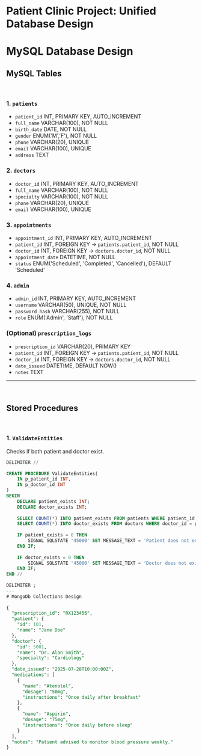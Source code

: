# Patient Clinic Project: Unified Database Design
# MySQL Database Design
##  MySQL Tables
 
### 1. `patients`
- `patient_id` INT, PRIMARY KEY, AUTO_INCREMENT
- `full_name` VARCHAR(100), NOT NULL
- `birth_date` DATE, NOT NULL
- `gender` ENUM('M','F'), NOT NULL
- `phone` VARCHAR(20), UNIQUE
- `email` VARCHAR(100), UNIQUE
- `address` TEXT
 
### 2. `doctors`
- `doctor_id` INT, PRIMARY KEY, AUTO_INCREMENT
- `full_name` VARCHAR(100), NOT NULL
- `specialty` VARCHAR(100), NOT NULL
- `phone` VARCHAR(20), UNIQUE
- `email` VARCHAR(100), UNIQUE
 
### 3. `appointments`
- `appointment_id` INT, PRIMARY KEY, AUTO_INCREMENT
- `patient_id` INT, FOREIGN KEY → `patients.patient_id`, NOT NULL
- `doctor_id` INT, FOREIGN KEY → `doctors.doctor_id`, NOT NULL
- `appointment_date` DATETIME, NOT NULL
- `status` ENUM('Scheduled', 'Completed', 'Cancelled'), DEFAULT 'Scheduled'
 
### 4. `admin`
- `admin_id` INT, PRIMARY KEY, AUTO_INCREMENT
- `username` VARCHAR(50), UNIQUE, NOT NULL
- `password_hash` VARCHAR(255), NOT NULL
- `role` ENUM('Admin', 'Staff'), NOT NULL
 
### (Optional) `prescription_logs`
- `prescription_id` VARCHAR(20), PRIMARY KEY
- `patient_id` INT, FOREIGN KEY → `patients.patient_id`, NOT NULL
- `doctor_id` INT, FOREIGN KEY → `doctors.doctor_id`, NOT NULL
- `date_issued` DATETIME, DEFAULT NOW()
- `notes` TEXT
 
---
 
## Stored Procedures
 
### 1. `ValidateEntities`
Checks if both patient and doctor exist.
 
```sql
DELIMITER //
 
CREATE PROCEDURE ValidateEntities(
    IN p_patient_id INT,
    IN p_doctor_id INT
)
BEGIN
    DECLARE patient_exists INT;
    DECLARE doctor_exists INT;
 
    SELECT COUNT(*) INTO patient_exists FROM patients WHERE patient_id = p_patient_id;
    SELECT COUNT(*) INTO doctor_exists FROM doctors WHERE doctor_id = p_doctor_id;
 
    IF patient_exists = 0 THEN
        SIGNAL SQLSTATE '45000' SET MESSAGE_TEXT = 'Patient does not exist';
    END IF;
 
    IF doctor_exists = 0 THEN
        SIGNAL SQLSTATE '45000' SET MESSAGE_TEXT = 'Doctor does not exist';
    END IF;
END //
 
DELIMITER ;
---
# MongoDb Collections Design
 
{
  "prescription_id": "RX123456",
  "patient": {
    "id": 101,
    "name": "Jane Doe"
  },
  "doctor": {
    "id": 5001,
    "name": "Dr. Alan Smith",
    "specialty": "Cardiology"
  },
  "date_issued": "2025-07-28T10:00:00Z",
  "medications": [
    {
      "name": "Atenolol",
      "dosage": "50mg",
      "instructions": "Once daily after breakfast"
    },
    {
      "name": "Aspirin",
      "dosage": "75mg",
      "instructions": "Once daily before sleep"
    }
  ],
  "notes": "Patient advised to monitor blood pressure weekly."
}
